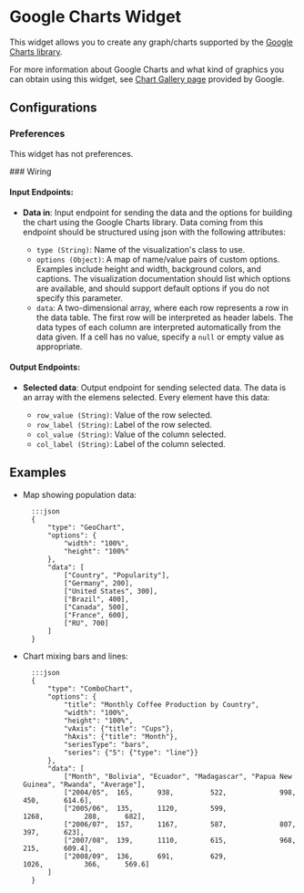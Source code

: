 Google Charts Widget
====================

This widget allows you to create any graph/charts supported by the [Google Charts library](https://developers.google.com/chart/).

For more information about Google Charts and what kind of graphics you can obtain using this widget, see [Chart Gallery page](https://developers.google.com/chart/interactive/docs/gallery) provided by Google.

## Configurations

### Preferences

This widget has not preferences.

### Wiring

#### Input Endpoints:

* **Data in**: Input endpoint for sending the data and the options for building the chart using the Google Charts library. Data coming from this endpoint should be structured using json with the following attributes:

    * `type (String)`: Name of the visualization's class to use.
    * `options (Object)`: A map of name/value pairs of custom options. Examples include height and width, background colors, and captions. The visualization documentation should list which options are available, and should support default options if you do not specify this parameter.
    * `data`: A two-dimensional array, where each row represents a row in the data table. The first row will be interpreted as header labels. The data types of each column are interpreted automatically from the data given. If a cell has no value, specify a `null` or empty value as appropriate.

#### Output Endpoints:

* **Selected data**: Output endpoint for sending selected data. The data is an array with the elemens selected. Every element have this data:

    * `row_value (String)`: Value of the row selected.
    * `row_label (String)`: Label of the row selected.
    * `col_value (String)`: Value of the column selected.
    * `col_label (String)`: Label of the column selected.

## Examples

* Map showing population data:

        :::json
        {
            "type": "GeoChart",
            "options": {
                "width": "100%",
                "height": "100%"
            },
            "data": [
                ["Country", "Popularity"],
                ["Germany", 200],
                ["United States", 300],
                ["Brazil", 400],
                ["Canada", 500],
                ["France", 600],
                ["RU", 700]
            ]
        }

* Chart mixing bars and lines:

        :::json
        {
            "type": "ComboChart",
            "options": {
                "title": "Monthly Coffee Production by Country",
                "width": "100%",
                "height": "100%",
                "vAxis": {"title": "Cups"},
                "hAxis": {"title": "Month"},
                "seriesType": "bars",
                "series": {"5": {"type": "line"}}
            },
            "data": [
                ["Month", "Bolivia", "Ecuador", "Madagascar", "Papua New Guinea", "Rwanda", "Average"],
                ["2004/05",  165,      938,         522,             998,           450,      614.6],
                ["2005/06",  135,      1120,        599,             1268,          288,      682],
                ["2006/07",  157,      1167,        587,             807,           397,      623],
                ["2007/08",  139,      1110,        615,             968,           215,      609.4],
                ["2008/09",  136,      691,         629,             1026,          366,      569.6]
            ]
        }
